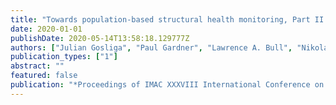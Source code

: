 ```yaml
---
title: "Towards population-based structural health monitoring, Part II: Heterogeneous populations and structures as graphs"
date: 2020-01-01
publishDate: 2020-05-14T13:58:18.129777Z
authors: ["Julian Gosliga", "Paul Gardner", "Lawrence A. Bull", "Nikolaos Dervilis", "Keith Worden"]
publication_types: ["1"]
abstract: ""
featured: false
publication: "*Proceedings of IMAC XXXVIII International Conference on Modal Analysis*"
---
```



